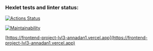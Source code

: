 ### Hexlet tests and linter status:
[![Actions Status](https://github.com/annadan1/frontend-project-lvl3/workflows/hexlet-check/badge.svg)](https://github.com/annadan1/frontend-project-lvl3/actions)

[![Maintainability](https://api.codeclimate.com/v1/badges/1c4f4877a82dcbed0bfe/maintainability)](https://codeclimate.com/github/annadan1/frontend-project-lvl3/maintainability)

[https://frontend-project-lvl3-annadan1.vercel.app](https://frontend-project-lvl3-annadan1.vercel.app)
